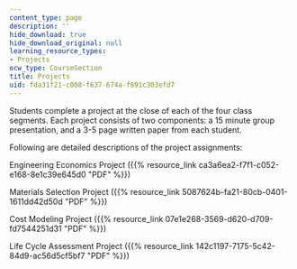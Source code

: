 ```yaml
---
content_type: page
description: ''
hide_download: true
hide_download_original: null
learning_resource_types:
- Projects
ocw_type: CourseSection
title: Projects
uid: fda31f21-c008-f637-674a-f891c303efd7
---
```


Students complete a project at the close of each of the four class segments. Each project consists of two components: a 15 minute group presentation, and a 3-5 page written paper from each student.

Following are detailed descriptions of the project assignments:

Engineering Economics Project ({{% resource_link ca3a6ea2-f7f1-c052-e168-8e1c39e645d0 "PDF" %}})

Materials Selection Project ({{% resource_link 5087624b-fa21-80cb-0401-1611dd42d50d "PDF" %}})

Cost Modeling Project ({{% resource_link 07e1e268-3569-d620-d709-fd7544251d31 "PDF" %}})

Life Cycle Assessment Project ({{% resource_link 142c1197-7175-5c42-84d9-ac56d5cf5bf7 "PDF" %}})